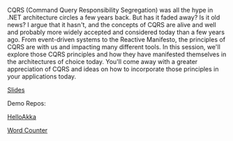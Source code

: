 CQRS (Command Query Responsibility Segregation) was all the hype in .NET architecture circles a few years back. But has it faded away? Is it old news? I argue that it hasn't, and the concepts of CQRS are alive and well and probably more widely accepted and considered today than a few years ago. From event-driven systems to the Reactive Manifesto, the principles of CQRS are with us and impacting many different tools. In this session, we'll explore those CQRS principles and how they have manifested themselves in the architectures of choice today. You'll come away with a greater appreciation of CQRS and ideas on how to incorporate those principles in your applications today.

[Slides](http://www.slideshare.net/dhoerster/cqrs-evolved-cqrs-akkanet)

Demo Repos:

[HelloAkka](https://github.com/DavidHoerster/HelloAkka)

[Word Counter](https://github.com/DavidHoerster/ActorMapReduceWordCounter)